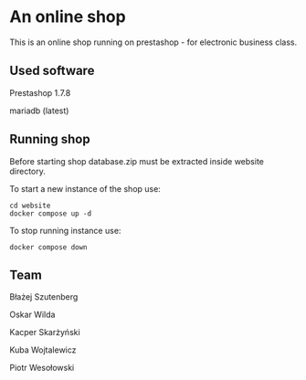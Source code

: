 # An online shop
This is an online shop running on prestashop - for electronic business class.

## Used software

Prestashop 1.7.8

mariadb (latest)

## Running shop

Before starting shop database.zip must be extracted inside website directory.

To start a new instance of the shop use:

```
cd website
docker compose up -d
```

To stop running instance use:
```
docker compose down
```

## Team
Błażej Szutenberg

Oskar Wilda

Kacper Skarżyński

Kuba Wojtalewicz

Piotr Wesołowski